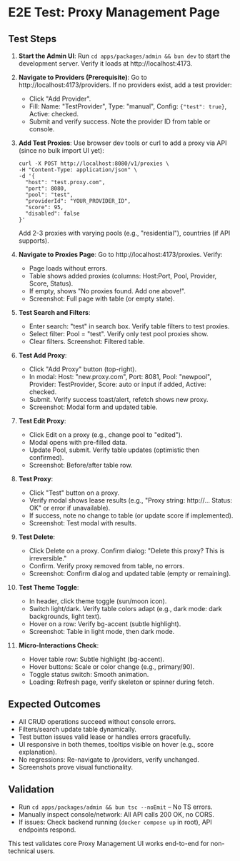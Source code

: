 # E2E Test: Proxy Management Page

## Test Steps

1. **Start the Admin UI**: Run `cd apps/packages/admin && bun dev` to start the development server. Verify it loads at http://localhost:4173.

2. **Navigate to Providers (Prerequisite)**: Go to http://localhost:4173/providers. If no providers exist, add a test provider:
   - Click "Add Provider".
   - Fill: Name: "TestProvider", Type: "manual", Config: `{"test": true}`, Active: checked.
   - Submit and verify success. Note the provider ID from table or console.

3. **Add Test Proxies**: Use browser dev tools or curl to add a proxy via API (since no bulk import UI yet):
   ```
   curl -X POST http://localhost:8080/v1/proxies \
   -H "Content-Type: application/json" \
   -d '{
     "host": "test.proxy.com",
     "port": 8080,
     "pool": "test",
     "providerId": "YOUR_PROVIDER_ID",
     "score": 95,
     "disabled": false
   }'
   ```
   Add 2-3 proxies with varying pools (e.g., "residential"), countries (if API supports).

4. **Navigate to Proxies Page**: Go to http://localhost:4173/proxies. Verify:
   - Page loads without errors.
   - Table shows added proxies (columns: Host:Port, Pool, Provider, Score, Status).
   - If empty, shows "No proxies found. Add one above!".
   - Screenshot: Full page with table (or empty state).

5. **Test Search and Filters**:
   - Enter search: "test" in search box. Verify table filters to test proxies.
   - Select filter: Pool = "test". Verify only test pool proxies show.
   - Clear filters. Screenshot: Filtered table.

6. **Test Add Proxy**:
   - Click "Add Proxy" button (top-right).
   - In modal: Host: "new.proxy.com", Port: 8081, Pool: "newpool", Provider: TestProvider, Score: auto or input if added, Active: checked.
   - Submit. Verify success toast/alert, refetch shows new proxy.
   - Screenshot: Modal form and updated table.

7. **Test Edit Proxy**:
   - Click Edit on a proxy (e.g., change pool to "edited").
   - Modal opens with pre-filled data.
   - Update Pool, submit. Verify table updates (optimistic then confirmed).
   - Screenshot: Before/after table row.

8. **Test Proxy**:
   - Click "Test" button on a proxy.
   - Verify modal shows lease results (e.g., "Proxy string: http://... Status: OK" or error if unavailable).
   - If success, note no change to table (or update score if implemented).
   - Screenshot: Test modal with results.

9. **Test Delete**:
   - Click Delete on a proxy. Confirm dialog: "Delete this proxy? This is irreversible."
   - Confirm. Verify proxy removed from table, no errors.
   - Screenshot: Confirm dialog and updated table (empty or remaining).

10. **Test Theme Toggle**:
    - In header, click theme toggle (sun/moon icon).
    - Switch light/dark. Verify table colors adapt (e.g., dark mode: dark backgrounds, light text).
    - Hover on a row: Verify bg-accent (subtle highlight).
    - Screenshot: Table in light mode, then dark mode.

11. **Micro-Interactions Check**:
    - Hover table row: Subtle highlight (bg-accent).
    - Hover buttons: Scale or color change (e.g., primary/90).
    - Toggle status switch: Smooth animation.
    - Loading: Refresh page, verify skeleton or spinner during fetch.

## Expected Outcomes

- All CRUD operations succeed without console errors.
- Filters/search update table dynamically.
- Test button issues valid lease or handles errors gracefully.
- UI responsive in both themes, tooltips visible on hover (e.g., score explanation).
- No regressions: Re-navigate to /providers, verify unchanged.
- Screenshots prove visual functionality.

## Validation

- Run `cd apps/packages/admin && bun tsc --noEmit` – No TS errors.
- Manually inspect console/network: All API calls 200 OK, no CORS.
- If issues: Check backend running (`docker compose up` in root), API endpoints respond.

This test validates core Proxy Management UI works end-to-end for non-technical users.